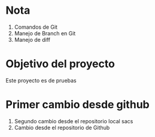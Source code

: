 # Nota

1. Comandos de Git
2. Manejo de Branch en Git
3. Manejo de diff

# Objetivo del proyecto

Este proyecto es de pruebas

# Primer cambio desde github

1. Segundo cambio desde el repositorio local
sacs
1. Cambio desde el repositorio de Github
